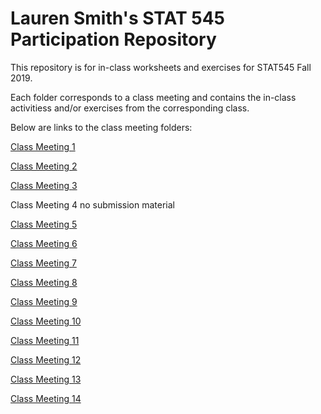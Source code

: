 # Lauren Smith's STAT 545 Participation Repository

This repository is for in-class worksheets and exercises for STAT545 Fall 2019.

Each folder corresponds to a class meeting and contains the in-class activitiess and/or exercises from the corresponding class.

Below are links to the class meeting folders:

[Class Meeting 1](https://github.com/smithlauren/STAT545-participation/tree/master/cm001)

[Class Meeting 2](https://github.com/smithlauren/STAT545-participation/tree/master/cm002)

[Class Meeting 3](https://github.com/smithlauren/STAT545-participation/tree/master/cm003)

Class Meeting 4 no submission material

[Class Meeting 5](https://github.com/smithlauren/STAT545-participation/tree/master/cm005)

[Class Meeting 6](https://github.com/smithlauren/STAT545-participation/tree/master/cm006)

[Class Meeting 7](https://github.com/smithlauren/STAT545-participation/tree/master/cm007)

[Class Meeting 8](https://github.com/smithlauren/STAT545-participation/tree/master/cm008)

[Class Meeting 9](https://github.com/smithlauren/STAT545-participation/tree/master/cm009)

[Class Meeting 10](https://github.com/smithlauren/STAT545-participation/tree/master/cm010)

[Class Meeting 11](https://github.com/smithlauren/STAT545-participation/tree/master/cm011_test)

[Class Meeting 12](https://github.com/smithlauren/STAT545-participation/tree/master/cm012)

[Class Meeting 13](https://github.com/smithlauren/STAT545-participation/tree/master/cm013)

[Class Meeting 14](https://github.com/smithlauren/STAT545-participation/tree/master/cm014)
